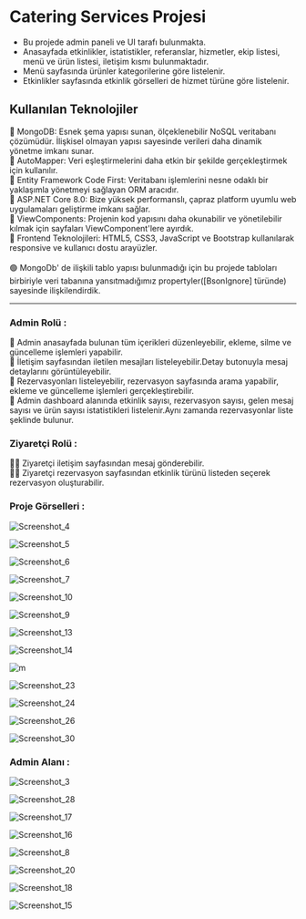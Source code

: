 # Catering Services Projesi
- Bu projede admin paneli ve UI tarafı bulunmakta.
- Anasayfada etkinlikler, istatistikler, referanslar, hizmetler, ekip listesi, menü ve ürün listesi, iletişim kısmı bulunmaktadır.
- Menü sayfasında ürünler kategorilerine göre listelenir.
- Etkinlikler sayfasında etkinlik görselleri de hizmet türüne göre listelenir.

## Kullanılan Teknolojiler

📍 MongoDB: Esnek şema yapısı sunan, ölçeklenebilir NoSQL veritabanı çözümüdür. İlişkisel olmayan yapısı sayesinde verileri daha dinamik yönetme imkanı sunar.</br>
📍 AutoMapper: Veri eşleştirmelerini daha etkin bir şekilde gerçekleştirmek için kullanılır.  </br>
📍 Entity Framework Code First: Veritabanı işlemlerini nesne odaklı bir yaklaşımla yönetmeyi sağlayan ORM aracıdır. </br>
📍 ASP.NET Core 8.0: Bize yüksek performanslı, çapraz platform uyumlu web uygulamaları geliştirme imkanı sağlar.</br>
📍 ViewComponents: Projenin kod yapısını daha okunabilir ve yönetilebilir kılmak için sayfaları ViewComponent'lere ayırdık.</br>
📍 Frontend Teknolojileri: HTML5, CSS3, JavaScript ve Bootstrap kullanılarak responsive ve kullanıcı dostu arayüzler. </br>
</br>
🟢 MongoDb' de ilişkili tablo yapısı bulunmadığı için bu projede tabloları birbiriyle veri tabanına yansıtmadığımız propertyler([BsonIgnore] türünde) sayesinde ilişkilendirdik.

----------------------------------------
### Admin Rolü :
🙍  Admin anasayfada bulunan tüm içerikleri düzenleyebilir, ekleme, silme ve güncelleme işlemleri yapabilir.</br>
🙍  İletişim sayfasından iletilen mesajları listeleyebilir.Detay butonuyla mesaj detaylarını görüntüleyebilir.</br>
🙍  Rezervasyonları listeleyebilir, rezervasyon sayfasında arama yapabilir, ekleme ve güncelleme işlemleri gerçekleştirebilir.</br>
🙍  Admin dashboard alanında etkinlik sayısı, rezervasyon sayısı, gelen mesaj sayısı ve ürün sayısı istatistikleri listelenir.Aynı zamanda rezervasyonlar liste şeklinde bulunur.

### Ziyaretçi Rolü :
👨‍🦲  Ziyaretçi iletişim sayfasından mesaj gönderebilir.</br>
👨‍🦲  Ziyaretçi rezervasyon sayfasından etkinlik türünü listeden seçerek rezervasyon oluşturabilir.

### Proje Görselleri : 
![Screenshot_4](https://github.com/user-attachments/assets/8aa19daf-2c94-482b-94e6-790658da6c5f)

![Screenshot_5](https://github.com/user-attachments/assets/393bd5d3-7077-4af5-a431-6a8a718ecd01)

![Screenshot_6](https://github.com/user-attachments/assets/1848cfb7-e511-47bd-817c-3ea3a0617511)

![Screenshot_7](https://github.com/user-attachments/assets/5ee6e0f2-d91f-46a1-93ab-7fde731c7031)

![Screenshot_10](https://github.com/user-attachments/assets/d0b31d0f-a518-4977-9deb-7df783810c43)

![Screenshot_9](https://github.com/user-attachments/assets/6580ed78-637e-44f6-aef9-2fe9b26a2fe2)

![Screenshot_13](https://github.com/user-attachments/assets/e2878a6e-2a9c-49c7-86c0-7020d0bb76dd)

![Screenshot_14](https://github.com/user-attachments/assets/a2ee5ce7-d818-4cf1-b376-a5173fd19b70)

![m](https://github.com/user-attachments/assets/dd17a704-68ec-47e6-ac7f-487202fc9eef)

![Screenshot_23](https://github.com/user-attachments/assets/e5a7d7eb-a80b-49dd-b6af-c6c2a2fa3eec)

![Screenshot_24](https://github.com/user-attachments/assets/9a977cf8-a212-44e1-91c0-7c67dda4dc46)

![Screenshot_26](https://github.com/user-attachments/assets/67d3b7f6-078b-4f0f-bae1-257d5e6fcf70)

![Screenshot_30](https://github.com/user-attachments/assets/b0fd53a5-c4ef-464e-8a5c-eb7bb1996fd4)

### Admin Alanı :

![Screenshot_3](https://github.com/user-attachments/assets/06eb906c-72d2-4499-b1cf-c31895037b42)

![Screenshot_28](https://github.com/user-attachments/assets/d3e7f475-f339-4149-89c3-e0802951cca6)

![Screenshot_17](https://github.com/user-attachments/assets/16d7dacd-c0bf-4f85-ba0d-22c410b1d148)

![Screenshot_16](https://github.com/user-attachments/assets/da4541f2-1ed3-4f6f-9630-506d10f4cbb6)

![Screenshot_8](https://github.com/user-attachments/assets/d47f3b97-c104-4a33-87c6-d64580672b31)

![Screenshot_20](https://github.com/user-attachments/assets/20de5644-2325-48cb-8220-1d4a81ad347c)

![Screenshot_18](https://github.com/user-attachments/assets/13e48436-ac88-4b11-b64f-e7d1d4da1824)

![Screenshot_15](https://github.com/user-attachments/assets/844e1eab-06e3-4997-8309-955ef2da06a9)


